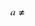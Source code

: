 <?xml version="1.0" encoding="UTF-8"?>
<svg xmlns="http://www.w3.org/2000/svg" xmlns:xlink="http://www.w3.org/1999/xlink" width="34.244805pt" height="6.345703pt" viewBox="0 0 34.244805 6.345703" version="1.1">
<defs>
<g>
<symbol overflow="visible" id="glyph0-0">
<path style="stroke:none;" d=""/>
</symbol>
<symbol overflow="visible" id="glyph0-1">
<path style="stroke:none;" d="M 4.179688 -4.851562 C 4.050781 -4.984375 3.890625 -5.050781 3.710938 -5.050781 C 3.074219 -5.050781 2.480469 -4.5625 1.933594 -3.585938 C 1.453125 -2.726562 1.210938 -1.984375 1.210938 -1.367188 C 1.210938 -1.054688 1.28125 -0.824219 1.414062 -0.683594 C 1.550781 -0.539062 1.71875 -0.46875 1.914062 -0.46875 C 2.503906 -0.46875 3.074219 -0.945312 3.621094 -1.890625 C 4.121094 -2.753906 4.371094 -3.535156 4.371094 -4.230469 C 4.371094 -4.511719 4.304688 -4.71875 4.179688 -4.851562 Z M 4.351562 -5.074219 C 4.441406 -4.988281 4.515625 -4.875 4.5625 -4.734375 L 4.59375 -4.652344 L 4.722656 -5.097656 C 4.738281 -5.148438 4.75 -5.183594 4.765625 -5.199219 C 4.777344 -5.21875 4.804688 -5.226562 4.84375 -5.234375 L 5.507812 -5.308594 C 5.542969 -5.308594 5.5625 -5.300781 5.570312 -5.289062 C 5.574219 -5.273438 5.574219 -5.25 5.566406 -5.214844 C 5.550781 -5.164062 5.539062 -5.125 5.53125 -5.09375 C 5.523438 -5.066406 5.511719 -5.023438 5.496094 -4.96875 L 4.957031 -2.871094 C 4.839844 -2.414062 4.742188 -2.019531 4.65625 -1.6875 C 4.511719 -1.085938 4.441406 -0.742188 4.441406 -0.65625 C 4.441406 -0.601562 4.457031 -0.5625 4.484375 -0.535156 C 4.515625 -0.511719 4.550781 -0.5 4.59375 -0.5 C 4.628906 -0.5 4.667969 -0.507812 4.707031 -0.53125 C 4.75 -0.554688 4.796875 -0.59375 4.859375 -0.640625 L 4.957031 -0.71875 C 4.988281 -0.746094 5.023438 -0.78125 5.0625 -0.816406 C 5.101562 -0.855469 5.148438 -0.898438 5.203125 -0.953125 L 5.566406 -1.328125 L 5.707031 -1.207031 C 5.300781 -0.6875 4.976562 -0.335938 4.726562 -0.148438 C 4.480469 0.0351562 4.25 0.128906 4.023438 0.128906 C 3.878906 0.128906 3.769531 0.078125 3.6875 -0.0234375 C 3.609375 -0.125 3.570312 -0.25 3.570312 -0.40625 C 3.570312 -0.546875 3.59375 -0.746094 3.648438 -1.011719 C 3.699219 -1.273438 3.75 -1.496094 3.804688 -1.675781 C 3.734375 -1.558594 3.613281 -1.386719 3.449219 -1.164062 C 3.28125 -0.9375 3.078125 -0.71875 2.835938 -0.507812 C 2.550781 -0.253906 2.277344 -0.078125 2.015625 0.03125 C 1.8125 0.101562 1.617188 0.132812 1.429688 0.132812 C 1.113281 0.132812 0.828125 0.00390625 0.570312 -0.253906 C 0.3125 -0.515625 0.179688 -0.882812 0.179688 -1.359375 C 0.179688 -2.179688 0.546875 -3.035156 1.28125 -3.925781 C 2.039062 -4.851562 2.828125 -5.3125 3.640625 -5.3125 C 3.949219 -5.3125 4.1875 -5.234375 4.351562 -5.074219 Z "/>
</symbol>
<symbol overflow="visible" id="glyph1-0">
<path style="stroke:none;" d=""/>
</symbol>
<symbol overflow="visible" id="glyph1-1">
<path style="stroke:none;" d="M 0.265625 -3.832031 L 0.265625 -4.652344 L 3.761719 -4.652344 L 4.625 -6.203125 L 5.515625 -6.203125 L 4.632812 -4.652344 L 6.316406 -4.652344 L 6.316406 -3.832031 L 4.1875 -3.832031 L 3.289062 -2.234375 L 6.316406 -2.234375 L 6.316406 -1.414062 L 2.828125 -1.414062 L 1.957031 0.140625 L 1.066406 0.140625 L 1.9375 -1.414062 L 0.265625 -1.414062 L 0.265625 -2.234375 L 2.402344 -2.234375 L 3.289062 -3.832031 Z "/>
</symbol>
</g>
</defs>
<g id="surface21">
<g style="fill:rgb(0%,0%,0%);fill-opacity:1;">
  <use xlink:href="#glyph0-1" x="7.152344" y="6.203125"/>
</g>
<g style="fill:rgb(0%,0%,0%);fill-opacity:1;">
  <use xlink:href="#glyph1-1" x="17.261719" y="6.203125"/>
</g>
</g>
</svg>
